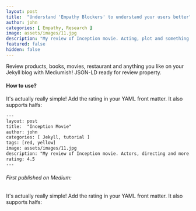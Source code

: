 ```yaml
---
layout: post
title:  "Understand 'Empathy Blockers' to understand your users better"
author: john
categories: [ Empathy, Research ]
image: assets/images/11.jpg
description: "My review of Inception movie. Acting, plot and something else in this short description."
featured: false
hidden: false
---
```


Review products, books, movies, restaurant and anything you like on your Jekyll blog with Mediumish! JSON-LD ready for review property.

#### How to use?

It's actually really simple! Add the rating in your YAML front matter. It also supports halfs:

```html
---
layout: post
title:  "Inception Movie"
author: john
categories: [ Jekyll, tutorial ]
tags: [red, yellow]
image: assets/images/11.jpg
description: "My review of Inception movie. Actors, directing and more."
rating: 4.5
---
```
###### First published on Medium:

It's actually really simple! Add the rating in your YAML front matter. It also supports halfs:
